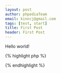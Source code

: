 ```yaml
---
layout: post
author: phpediaTeam
email: kinncj@gmail.com
tags: [test, start]
title: First Post
header: First Post
---
```


Hello world!

{% highlight php %}
<?php
	echo "Hello Guys";
?>
{% endhighlight %}
